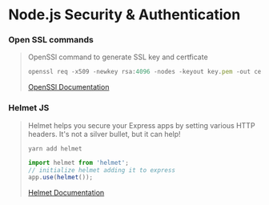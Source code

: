 # Node.js Security & Authentication

### Open SSL commands

> OpenSSl command to generate SSL key and certficate
> 
> ```javascript 
> openssl req -x509 -newkey rsa:4096 -nodes -keyout key.pem -out cert.pem -days 90 
> ``` 
>
> [OpenSSl Documentation](https://www.openssl.org/docs/)
> 
> 

### Helmet JS
> Helmet helps you secure your Express apps by setting various HTTP headers. It's not a silver bullet, but it can help!
> 
> ``` 
> yarn add helmet 
> ```
> 
> ```javascript
> import helmet from 'helmet';
> // initialize helmet adding it to express
> app.use(helmet());
> ```
> [Helmet Documentation](https://helmetjs.github.io/)

